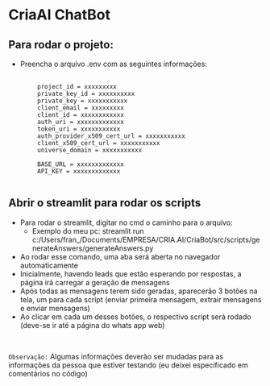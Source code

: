 # CriaAI ChatBot

## Para rodar o projeto:
- Preencha o arquivo .env com as seguintes informações:
<pre>
    <code>
        project_id = xxxxxxxxx
        private_key_id = xxxxxxxxxx
        private_key = xxxxxxxxxxx
        client_email = xxxxxxxxx
        client_id = xxxxxxxxxxxx
        auth_uri = xxxxxxxxxxxxx
        token_uri = xxxxxxxxxxx
        auth_provider_x509_cert_url = xxxxxxxxxxx
        client_x509_cert_url = xxxxxxxxxxx
        universe_domain = xxxxxxxxxxx

        BASE_URL = xxxxxxxxxxxxx
        API_KEY = xxxxxxxxxxxxx
    </code>
</pre>

## Abrir o streamlit para rodar os scripts
- Para rodar o streamlit, digitar no cmd o caminho para o arquivo:
    - Exemplo do meu pc: streamlit run c:/Users/fran_/Documents/EMPRESA/CRIA.AI/CriaBot/src/scripts/generateAnswers/generateAnswers.py
- Ao rodar esse comando, uma aba será aberta no navegador automaticamente
- Inicialmente, havendo leads que estão esperando por respostas, a página irá carregar a geração de mensagens
- Após todas as mensagens terem sido geradas, aparecerão 3 botões na tela, um para cada script (enviar primeira mensagem, extrair mensagens e enviar mensagens)
- Ao clicar em cada um desses botões, o respectivo script será rodado (deve-se ir até a página do whats app web)
<br>

`Observação:` Algumas informações deverão ser mudadas para as informações da pessoa que estiver testando (eu deixei especificado em comentários no código)